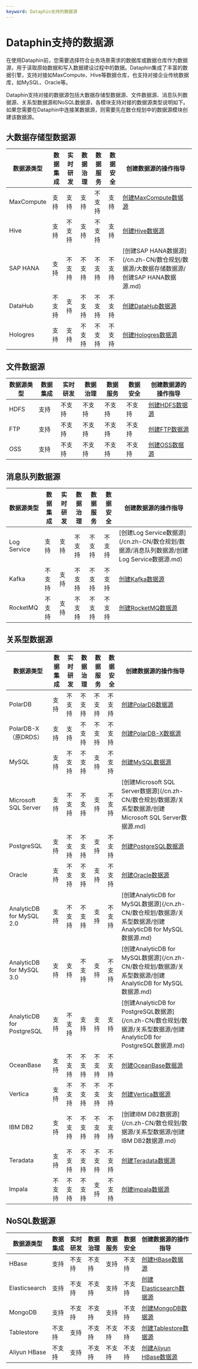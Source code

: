 ```yaml
---
keyword: Dataphin支持的数据源
---
```


# Dataphin支持的数据源

在使用Dataphin前，您需要选择符合业务场景需求的数据库或数据仓库作为数据源，用于读取原始数据和写入数据建设过程中的数据。Dataphin集成了丰富的数据引擎，支持对接如MaxCompute、Hive等数据仓库，也支持对接企业传统数据库，如MySQL、Oracle等。

Dataphin支持对接的数据源包括大数据存储型数据源、文件数据源、消息队列数据源、关系型数据源和NoSQL数据源，各模块支持对接的数据源类型说明如下。如果您需要在Dataphin中连接某数据源，则需要先在数仓规划中的数据源模块创建该数据源。

## 大数据存储型数据源

|数据源类型|数据集成|实时研发|数据治理|数据服务|数据安全|创建数据源的操作指导|
|-----|----|----|----|----|----|----------|
|MaxCompute|支持|支持|支持|不支持|支持|[创建MaxCompute数据源](/cn.zh-CN/数仓规划/数据源/大数据存储数据源/创建MaxCompute数据源.md)|
|Hive|支持|不支持|支持|不支持|支持|[创建Hive数据源](/cn.zh-CN/数仓规划/数据源/大数据存储数据源/创建Hive数据源.md)|
|SAP HANA|支持|不支持|不支持|不支持|不支持|[创建SAP HANA数据源](/cn.zh-CN/数仓规划/数据源/大数据存储数据源/创建SAP HANA数据源.md)|
|DataHub|不支持|支持|不支持|不支持|不支持|[创建DataHub数据源](/cn.zh-CN/数仓规划/数据源/大数据存储数据源/创建DataHub数据源.md)|
|Hologres|支持|支持|不支持|不支持|不支持|[创建Hologres数据源]()|

## 文件数据源

|数据源类型|数据集成|实时研发|数据治理|数据服务|数据安全|创建数据源的操作指导|
|-----|----|----|----|----|----|----------|
|HDFS|支持|不支持|不支持|不支持|不支持|[创建HDFS数据源](/cn.zh-CN/数仓规划/数据源/文件数据源/创建HDFS数据源.md)|
|FTP|支持|不支持|不支持|不支持|不支持|[创建FTP数据源](/cn.zh-CN/数仓规划/数据源/文件数据源/创建FTP数据源.md)|
|OSS|支持|不支持|不支持|不支持|不支持|[创建OSS数据源](/cn.zh-CN/数仓规划/数据源/文件数据源/创建OSS数据源.md)|

## 消息队列数据源

|数据源类型|数据集成|实时研发|数据治理|数据服务|数据安全|创建数据源的操作指导|
|-----|----|----|----|----|----|----------|
|Log Service|支持|支持|不支持|不支持|不支持|[创建Log Service数据源](/cn.zh-CN/数仓规划/数据源/消息队列数据源/创建Log Service数据源.md)|
|Kafka|不支持|支持|不支持|不支持|不支持|[创建Kafka数据源](/cn.zh-CN/数仓规划/数据源/消息队列数据源/创建Kafka数据源.md)|
|RocketMQ|不支持|支持|不支持|不支持|不支持|[创建RocketMQ数据源](/cn.zh-CN/数仓规划/数据源/消息队列数据源/创建RocketMQ数据源.md)|

## 关系型数据源

|数据源类型|数据集成|实时研发|数据治理|数据服务|数据安全|创建数据源的操作指导|
|-----|----|----|----|----|----|----------|
|PolarDB|支持|不支持|不支持|不支持|不支持|[创建PolarDB数据源](/cn.zh-CN/数仓规划/数据源/关系型数据源/创建PolarDB数据源.md)|
|PolarDB-X（原DRDS）|支持|支持|不支持|不支持|不支持|[创建PolarDB-X数据源](/cn.zh-CN/数仓规划/数据源/关系型数据源/创建PolarDB-X数据源.md)|
|MySQL|支持|不支持|不支持|支持|不支持|[创建MySQL数据源](/cn.zh-CN/数仓规划/数据源/关系型数据源/创建MySQL数据源.md)|
|Microsoft SQL Server|支持|不支持|不支持|支持|不支持|[创建Microsoft SQL Server数据源](/cn.zh-CN/数仓规划/数据源/关系型数据源/创建Microsoft SQL Server数据源.md)|
|PostgreSQL|支持|不支持|不支持|支持|不支持|[创建PostgreSQL数据源](/cn.zh-CN/数仓规划/数据源/关系型数据源/创建PostgreSQL数据源.md)|
|Oracle|支持|不支持|不支持|支持|不支持|[创建Oracle数据源](/cn.zh-CN/数仓规划/数据源/关系型数据源/创建Oracle数据源.md)|
|AnalyticDB for MySQL 2.0|支持|不支持|不支持|支持|不支持|[创建AnalyticDB for MySQL数据源](/cn.zh-CN/数仓规划/数据源/关系型数据源/创建AnalyticDB for MySQL数据源.md)|
|AnalyticDB for MySQL 3.0|支持|支持|不支持|支持|不支持|[创建AnalyticDB for MySQL数据源](/cn.zh-CN/数仓规划/数据源/关系型数据源/创建AnalyticDB for MySQL数据源.md)|
|AnalyticDB for PostgreSQL|支持|不支持|支持|支持|支持|[创建AnalyticDB for PostgreSQL数据源](/cn.zh-CN/数仓规划/数据源/关系型数据源/创建AnalyticDB for PostgreSQL数据源.md)|
|OceanBase|支持|不支持|不支持|不支持|不支持|[创建OceanBase数据源](/cn.zh-CN/数仓规划/数据源/关系型数据源/创建OceanBase数据源.md)|
|Vertica|支持|不支持|不支持|不支持|不支持|[创建Vertica数据源](/cn.zh-CN/数仓规划/数据源/关系型数据源/创建Vertica数据源.md)|
|IBM DB2|支持|不支持|不支持|不支持|不支持|[创建IBM DB2数据源](/cn.zh-CN/数仓规划/数据源/关系型数据源/创建IBM DB2数据源.md)|
|Teradata|支持|不支持|不支持|不支持|不支持|[创建Teradata数据源](/cn.zh-CN/数仓规划/数据源/关系型数据源/创建Teradata数据源.md)|
|Impala|不支持|不支持|不支持|支持|不支持|[创建Impala数据源](/cn.zh-CN/数仓规划/数据源/关系型数据源/创建Impala数据源.md)|

## NoSQL数据源

|数据源类型|数据集成|实时研发|数据治理|数据服务|数据安全|创建数据源的操作指导|
|-----|----|----|----|----|----|----------|
|HBase|支持|不支持|不支持|支持|不支持|[创建HBase数据源]()|
|Elasticsearch|支持|不支持|不支持|支持|不支持|[创建Elasticsearch数据源]()|
|MongoDB|支持|不支持|不支持|支持|不支持|[创建MongoDB数据源]()|
|Tablestore|不支持|支持|不支持|不支持|不支持|[创建Tablestore数据源]()|
|Aliyun HBase|不支持|支持|不支持|不支持|不支持|[创建Aliyun HBase数据源]()|

